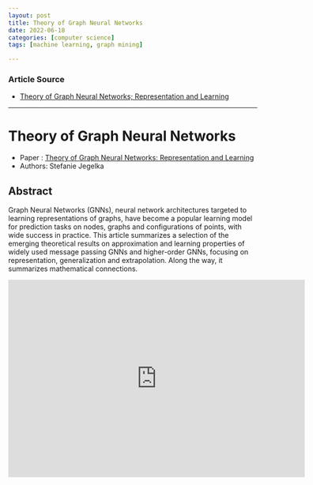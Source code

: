 ```yaml
---
layout: post
title: Theory of Graph Neural Networks
date: 2022-06-18
categories: [computer science]
tags: [machine learning, graph mining]

---
```


### Article Source

* [Theory of Graph Neural Networks; Representation and Learning](https://www.youtube.com/watch?v=AOKKXg0E-HE)


---

# Theory of Graph Neural Networks

* Paper : [Theory of Graph Neural Networks: Representation and Learning](https://arxiv.org/abs/2204.07697)
* Authors: Stefanie Jegelka



## Abstract
Graph Neural Networks (GNNs), neural network architectures targeted to learning representations of graphs, have become a popular learning model for prediction tasks on nodes, graphs and configurations of points, with wide success in practice. This article summarizes a selection of the emerging theoretical results on approximation and learning properties of widely used message passing GNNs and higher-order GNNs, focusing on representation, generalization and extrapolation. Along the way, it summarizes mathematical connections.

<iframe width="600" height="400" src="https://www.youtube.com/embed/AOKKXg0E-HE" title="YouTube video player" frameborder="0" allow="accelerometer; autoplay; clipboard-write; encrypted-media; gyroscope; picture-in-picture" allowfullscreen></iframe>